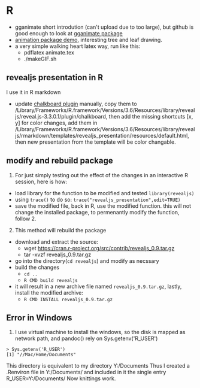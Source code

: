 # R
- gganimate short introdution (can't upload due to too large), but github is good enough to look at [gganimate package](https://github.com/thomasp85/gganimate) 
- [animation package demo](https://github.com/yihui/animation/tree/master/demo), interesting tree and leaf drawing.
- a very simple walking heart latex way, run like this:
  - pdflatex animate.tex
  - ./makeGIF.sh

## revealjs presentation in R
I use it in R markdown
- update [chalkboard plugin](https://github.com/rajgoel/reveal.js-plugins/tree/master/chalkboard) manually, copy them to /Library/Frameworks/R.framework/Versions/3.6/Resources/library/revealjs/reveal.js-3.3.0.1/plugin/chalkboard, then add the missing shortcuts [x, y] for color changes, add them in /Library/Frameworks/R.framework/Versions/3.6/Resources/library/revealjs/rmarkdown/templates/revealjs_presentation/resources/default.html, then new presentation from the template will be color changable. 

## modify and rebuild package
1. For just simply testing out the effect of the changes in an interactive R session, here is how:
  - load library for the function to be modified and tested `library(revealjs)`
  - using `trace()` to do so: `trace("revealjs_presentation",edit=TRUE)`
  - save the modified file, back in R, use the modified function.
 this will not change the installed package, to permenantly modify the function, follow 2.
2. This method will rebuild the package
  - download and extract the source:
    + wget https://cran.r-project.org/src/contrib/revealjs_0.9.tar.gz
    + tar -xvzf revealjs_0.9.tar.gz
  - go into the directory(`cd revealjs`) and modify as necssary
  - build the changes
    + `cd ..`
    + `R CMD build revealjs`
  - it will result in a new archive file named `revealjs_0.9.tar.gz`, lastly, install the modified archive:
    + `R CMD INSTALL revealjs_0.9.tar.gz`
## Error in Windows
1. I use virtual machine to install the windows, so the disk is mapped as network path, and pandoc() rely on Sys.getenv('R_USER')

```
> Sys.getenv('R_USER')
[1] "//Mac/Home/Documents"
```

This directory is equivalent to my directory Y:/Documents
Thus I created a .Renviron file in Y:/Documents/ and included in it the single entry R_USER=Y:/Documents/
Now knittings work.
